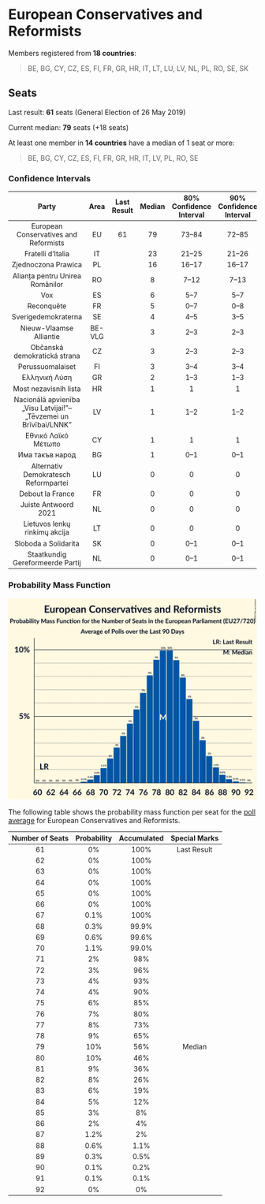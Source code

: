 # European Conservatives and Reformists

Members registered from **18 countries**:

> BE, BG, CY, CZ, ES, FI, FR, GR, HR, IT, LT, LU, LV, NL, PL, RO, SE, SK

## Seats

Last result: **61** seats (General Election of 26 May 2019)

Current median: **79** seats (+18 seats)

At least one member in **14 countries** have a median of 1 seat or more:

> BE, BG, CY, CZ, ES, FI, FR, GR, HR, IT, LV, PL, RO, SE

### Confidence Intervals

| Party | Area | Last Result | Median | 80% Confidence Interval | 90% Confidence Interval | 95% Confidence Interval | 99% Confidence Interval |
|:-----:|:----:|:-----------:|:------:|:-----------------------:|:-----------------------:|:-----------------------:|:-----------------------:|
| European Conservatives and Reformists | EU | 61 | 79 | 73–84 | 72–85 | 71–86 | 69–89 |
| Fratelli d’Italia | IT | | 23 | 21–25 | 21–26 | 20–27 | 19–28 |
| Zjednoczona Prawica | PL | | 16 | 16–17 | 16–17 | 15–18 | 15–18 |
| Alianța pentru Unirea Românilor | RO | | 8 | 7–12 | 7–13 | 7–13 | 7–13 |
| Vox | ES | | 6 | 5–7 | 5–7 | 5–7 | 4–8 |
| Reconquête | FR | | 5 | 0–7 | 0–8 | 0–8 | 0–8 |
| Sverigedemokraterna | SE | | 4 | 4–5 | 3–5 | 3–5 | 3–5 |
| Nieuw-Vlaamse Alliantie | BE-VLG | | 3 | 2–3 | 2–3 | 2–3 | 2–3 |
| Občanská demokratická strana | CZ | | 3 | 2–3 | 2–3 | 2–3 | 2–3 |
| Perussuomalaiset | FI | | 3 | 3–4 | 3–4 | 3–4 | 3–4 |
| Ελληνική Λύση | GR | | 2 | 1–3 | 1–3 | 1–3 | 1–3 |
| Most nezavisnih lista | HR | | 1 | 1 | 1 | 1 | 1 |
| Nacionālā apvienība „Visu Latvijai!”–„Tēvzemei un Brīvībai/LNNK” | LV | | 1 | 1–2 | 1–2 | 1–2 | 1–2 |
| Εθνικό Λαϊκό Μέτωπο | CY | | 1 | 1 | 1 | 1 | 1 |
| Има такъв народ | BG | | 1 | 0–1 | 0–1 | 0–2 | 0–2 |
| Alternativ Demokratesch Reformpartei | LU | | 0 | 0 | 0 | 0 | 0 |
| Debout la France | FR | | 0 | 0 | 0 | 0 | 0 |
| Juiste Antwoord 2021 | NL | | 0 | 0 | 0 | 0 | 0 |
| Lietuvos lenkų rinkimų akcija | LT | | 0 | 0 | 0 | 0 | 0 |
| Sloboda a Solidarita | SK | | 0 | 0–1 | 0–1 | 0–1 | 0–1 |
| Staatkundig Gereformeerde Partij | NL | | 0 | 0–1 | 0–1 | 0–1 | 0–1 |

### Probability Mass Function

![Graph with seats probability mass function not yet produced](average-2024-04-15-seats-pmf-europeanconservativesandreformists.png "Seats Probability Mass Function")

The following table shows the probability mass function per seat for the [poll average](average-2024-04-15.html) for European Conservatives and Reformists.

| Number of Seats | Probability | Accumulated | Special Marks |
|:---------------:|:-----------:|:-----------:|:-------------:|
| 61 | 0% | 100% | Last Result |
| 62 | 0% | 100% |  |
| 63 | 0% | 100% |  |
| 64 | 0% | 100% |  |
| 65 | 0% | 100% |  |
| 66 | 0% | 100% |  |
| 67 | 0.1% | 100% |  |
| 68 | 0.3% | 99.9% |  |
| 69 | 0.6% | 99.6% |  |
| 70 | 1.1% | 99.0% |  |
| 71 | 2% | 98% |  |
| 72 | 3% | 96% |  |
| 73 | 4% | 93% |  |
| 74 | 4% | 90% |  |
| 75 | 6% | 85% |  |
| 76 | 7% | 80% |  |
| 77 | 8% | 73% |  |
| 78 | 9% | 65% |  |
| 79 | 10% | 56% | Median |
| 80 | 10% | 46% |  |
| 81 | 9% | 36% |  |
| 82 | 8% | 26% |  |
| 83 | 6% | 19% |  |
| 84 | 5% | 12% |  |
| 85 | 3% | 8% |  |
| 86 | 2% | 4% |  |
| 87 | 1.2% | 2% |  |
| 88 | 0.6% | 1.1% |  |
| 89 | 0.3% | 0.5% |  |
| 90 | 0.1% | 0.2% |  |
| 91 | 0.1% | 0.1% |  |
| 92 | 0% | 0% |  |


